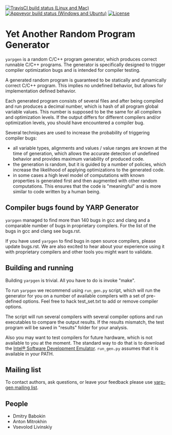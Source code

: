 [![TravisCI build status (Linux and Mac)](https://travis-ci.org/intel/yarpgen.svg?branch=master)](https://travis-ci.org/intel/yarpgen)
[![Appveyor build status (Windows and Ubuntu)](https://ci.appveyor.com/api/projects/status/meuyl409mtd4cljb/branch/master?svg=true)](https://ci.appveyor.com/project/webmasterintel/yarpgen/branch/master)
[![License](https://img.shields.io/badge/license-Apache--2.0-blue.svg)](https://github.com/intel/yarpgen/blob/master/LICENSE.txt)

Yet Another Random Program Generator
====================================

``yarpgen`` is a random C/C++ program generator, which produces correct runnable C/C++ programs. The generator is specifically designed to trigger compiler optimization bugs and is intended for compiler testing.

A generated random program is guaranteed to be statically and dynamically correct C/C++ program. This implies no undefined behavior, but allows for implementation defined behavior.

Each generated program consists of several files and after being compiled and run produces a decimal number, which is hash of all program global variable values. This number is supposed to be the same for all compilers and optimization levels. If the output differs for different compilers and/or optimization levels, you should have encountered a compiler bug.

Several techniques are used to increase the probability of triggering compiler bugs:

* all variable types, alignments and values / value ranges are known at the time of generation, which allows the accurate detection of undefined behavior and provides maximum variability of produced code.
* the generation is random, but it is guided by a number of policies, which increase the likelihood of applying optimizations to the generated code.
* in some cases a high level model of computations with known properties is generated first and then augmented with other random computations. This ensures that the code is "meaningful" and is more similar to code written by a human being.

Compiler bugs found by YARP Generator
-------------------------------------

``yarpgen`` managed to find more than 140 bugs in gcc and clang and a comparable number of bugs in proprietary compilers. For the list of the bugs in gcc and clang see bugs.rst.

If you have used ``yarpgen`` to find bugs in open source compilers, please update bugs.rst. We are also excited to hear about your experience using it with proprietary compilers and other tools you might want to validate.

Building and running
--------------------

Building ``yarpgen`` is trivial.  All you have to do is invoke "make".

To run ``yarpgen`` we recommend using ``run_gen.py`` script, which will run the generator for you on a number of available compilers with a set of pre-defined options. Feel free to hack test_set.txt to add or remove compiler options.

The script will run several compilers with several compiler options and run executables to compare the output results. If the results mismatch, the test program will be saved in "results" folder for your analysis.

Also you may want to test compilers for future hardware, which is not available to you at the moment. The standard way to do that is to download the [Intel® Software Development Emulator](http://www.intel.com/software/sde). ``run_gen.py`` assumes that it is available in your PATH.

Mailing list
------------

To contact authors, ask questions, or leave your feedback please use [yarp-gen mailing list](https://lists.01.org/mailman/listinfo/yarp-gen).

People
------

* Dmitry Babokin
* Anton Mitrokhin
* Vsevolod Livinskiy
